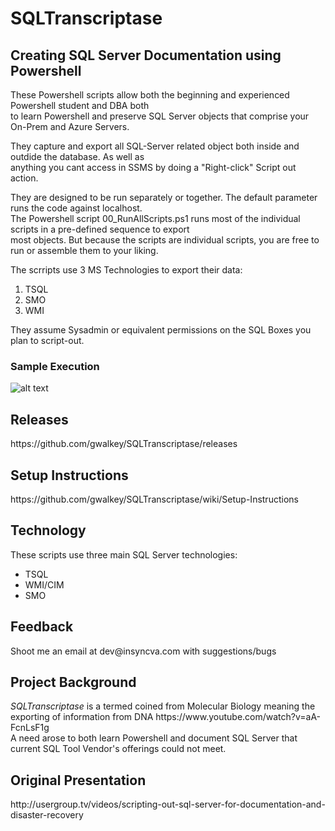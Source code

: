 # SQLTranscriptase 
<h2>Creating SQL Server Documentation using Powershell</h2>

These Powershell scripts allow both the beginning and experienced Powershell student and DBA both<br>
to learn Powershell and preserve SQL Server objects that comprise your On-Prem and Azure Servers.

They capture and export all SQL-Server related object both inside and outdide the database. As well as <br>
anything you cant access in SSMS by doing a "Right-click" Script out action.<br>

They are designed to be run separately or together. The default parameter runs the code against localhost.<br>
The Powershell script 00_RunAllScripts.ps1 runs most of the individual scripts in a pre-defined sequence to export<br>
most objects. But because the scripts are individual scripts, you are free to run or assemble them to your liking.<br>

The scrripts use 3 MS Technologies to export their data:
1) TSQL
2) SMO
3) WMI

They assume Sysadmin or equivalent permissions on the SQL Boxes you plan to script-out.

<h3>Sample Execution</h3>

![alt text](https://raw.githubusercontent.com/gwalkey/SQLTranscriptase/master/SQLT.gif)

<h2>Releases</h2>
https://github.com/gwalkey/SQLTranscriptase/releases

<h2>Setup Instructions</h2>
https://github.com/gwalkey/SQLTranscriptase/wiki/Setup-Instructions

<h2>Technology</h2>
These scripts use three main SQL Server technologies:<br>

* TSQL<br>
* WMI/CIM<br>
* SMO<br>

<h2>Feedback</h2>
Shoot me an email at dev@insyncva.com with suggestions/bugs

<h2>Project Background</h2>
<em>SQLTranscriptase</em> is a termed coined from Molecular Biology meaning the exporting of information from DNA
https://www.youtube.com/watch?v=aA-FcnLsF1g<br>
A need arose to both learn Powershell and document SQL Server that current SQL Tool Vendor's offerings could not meet.

<h2>Original Presentation</h2>
http://usergroup.tv/videos/scripting-out-sql-server-for-documentation-and-disaster-recovery
